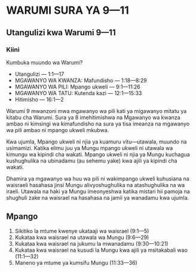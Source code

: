 # WARUMI SURA YA 9—11

## Utangulizi kwa Warumi 9—11

### Kiini

 Kumbuka muundo wa Warumi? 

- Utangulizi — 1:1—17
- MGAWANYO WA KWANZA: Mafundisho — 1:18—8:29
- MGAWANYO WA PILI: Mpango ukweli — 9:1—11:26
- MGAWANYO WA TATU: Kutenda kazi — 12:1—15:33
- Hitimisho — 16:1—2

Warumi 9 mwanzoni mwa mgawanyo wa pili kati ya migawanyo mitatu ya kitabu cha Warumi. Sura ya 8 imehitimishwa na Mgawanyo wa  kwanza ambao ni kimsingi wa kimafundisho na sura ya tisa imeanza na mgawanyo wa pili ambao ni mpango ukweli mkubwa.

Kwa ujumla, Mpango ukweli ni njia ya kuamuru vitu—utawala, muundo na usimamizi. Katika elimu juu ya Mungu mpango ukweli ni utawala wa kimungu wa kipindi cha wakati. Mpango ukweli ni njia ya Mungu kuchagua kushughulika na ubinadamu (au sehemu yake) kwa ajili ya kipindi cha wakati.

Dhamira ya mgawanyo wa huu wa pili ni wakimpango ukweli kuhusiana na waisraeli hasahasa jinsi Mungu alivyoshughulika na atashughulika na wa iraeli. Utawala na haki ya Mungu imeonyeshwa katika mistari hii pamoja na shughuli zake na waisrael na hasahasa na jamii ya wanadamu kwa ujumla. 

## Mpango

1. Sikitiko la mtume kwenye ukataaji wa waisrael (9:1—5)
2. Kukataa kwa waisrael na utawala wa Mungu (9:6—29)
3. Kukataa kwa waisrael na jukumu la mwanadamu (9:30—10:21)
4. Kukataa kwa waisrael na kusudi la Mungu kwa ajili ya msitakabali wao (11:1—32)
5. Maneno ya mtume ya kumsifu Mungu (11:33—36)

